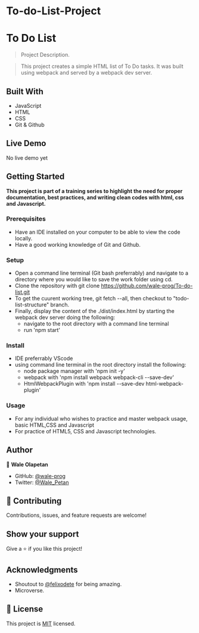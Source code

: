 # To-do-List-Project
# To Do List

> Project Description.

> This project creates a simple HTML list of To Do tasks. It was built using webpack and served by a webpack dev server.

## Built With

- JavaScript
- HTML
- CSS
- Git & Github

## Live Demo

No live demo yet

## Getting Started

**This project is part of a training series to highlight the need for proper documentation, best practices, and writing clean codes with html, css and Javascript.**

### Prerequisites

- Have an IDE installed on your computer to be able to view the code locally.
- Have a good working knowledge of Git and Github.

### Setup

- Open a command line terminal (Git bash preferrably) and navigate to a directory where you would like to save the work folder using cd.
- Clone the repository with git clone https://github.com/wale-prog/To-do-list.git
- To get the cuurent working tree, git fetch --all, then checkout to "todo-list-structure" branch.
- Finally, display the content of the ./dist/index.html by starting the webpack dev server doing the following:
  - navigate to the root directory with a command line terminal
  - run 'npm start'

### Install

- IDE preferrably VScode
- using command line terminal in the root directory install the following:
  - node package manager with 'npm init -y'
  - webpack with 'npm install webpack webpack-cli --save-dev'
  - HtmlWebpackPlugin with 'npm install --save-dev html-webpack-plugin'

### Usage

- For any individual who wishes to practice and master webpack usage, basic HTML,CSS and Javascript
- For practice of HTML5, CSS and Javascript technologies.

## Author

👤 **Wale Olapetan**

- GitHub: [@wale-prog](https://github.com/wale-prog)
- Twitter: [@Wale_Petan](https://twitter.com/wale_Petan)

## 🤝 Contributing

Contributions, issues, and feature requests are welcome!

## Show your support

Give a ⭐️ if you like this project!

## Acknowledgments

- Shoutout to [@felixodete](https://github.com/felixodette) for being amazing.
- Microverse.

## 📝 License

This project is [MIT](./LICENSE) licensed.
